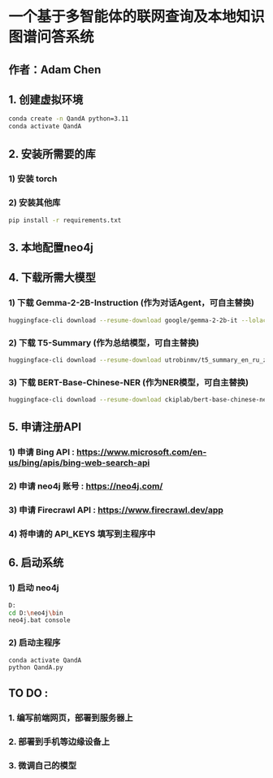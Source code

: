 # 一个基于多智能体的联网查询及本地知识图谱问答系统
## 作者：Adam Chen

## 1. 创建虚拟环境
```bash
conda create -n QandA python=3.11
conda activate QandA
```
## 2. 安装所需要的库
### 1) 安装 torch
### 2) 安装其他库
```bash
pip install -r requirements.txt
```

## 3. 本地配置neo4j

## 4. 下载所需大模型
### 1) 下载 Gemma-2-2B-Instruction (作为对话Agent，可自主替换)
```bash
huggingface-cli download --resume-download google/gemma-2-2b-it --lolac-dir model/gemma-2-2b-it
```
### 2) 下载 T5-Summary (作为总结模型，可自主替换)
```bash
huggingface-cli download --resume-download utrobinmv/t5_summary_en_ru_zh_base_2048 --lolac-dir model/t5_summary
```
### 3) 下载 BERT-Base-Chinese-NER (作为NER模型，可自主替换)
```bash
huggingface-cli download --resume-download ckiplab/bert-base-chinese-ner --lolac-dir model/bert-base-chinese-ner
```

## 5. 申请注册API
### 1) 申请 Bing API : https://www.microsoft.com/en-us/bing/apis/bing-web-search-api
### 2) 申请 neo4j 账号 : https://neo4j.com/
### 3) 申请 Firecrawl API : https://www.firecrawl.dev/app
### 4) 将申请的 API_KEYS 填写到主程序中

## 6. 启动系统
### 1) 启动 neo4j
```bash
D:
cd D:\neo4j\bin
neo4j.bat console
```
### 2) 启动主程序
```bash
conda activate QandA
python QandA.py
```

## TO DO :
### 1. 编写前端网页，部署到服务器上
### 2. 部署到手机等边缘设备上
### 3. 微调自己的模型
